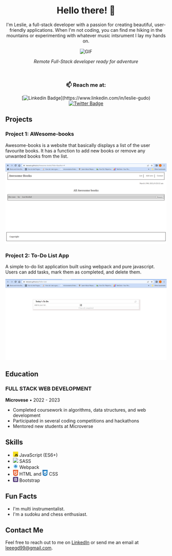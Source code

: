 <h1 align="center">Hello there! 👋</h1>

<p align="center">
  I'm Leslie, a full-stack developer with a passion for creating beautiful, user-friendly applications. When I'm not coding, you can find me hiking in the mountains or experimenting with whatever music intsrument I lay my hands on.
</p>

 <div align="center" width="50">
  <img align="center" alt="GIF" src="https://media.giphy.com/media/836HiJc7pgzy8iNXCn/giphy.gif" />
</div>
<p align="center"><em>Remote Full-Stack developer ready for adventure</em></p>

<br>
<div align="center">
  
### 📫 Reach me at:<br>
[![Linkedin Badge](https://img.shields.io/badge/-Leslie%20Gudo-blue?style=flat-square&logo=Linkedin&logoColor=white&link=[https://www.linkedin.com/in/leslie-gudo](https://www.linkedin.com/in/leslie-gudo))](https://www.linkedin.com/in/leslie-gudo)
[![Twitter Badge](https://img.shields.io/badge/-@gudo_leslie-1ca0f1?style=flat-square&labelColor=1ca0f1&logo=twitter&logoColor=white&link=https://twitter.com/gudo_leslie)](https://twitter.com/@gudo_leslie)
</div>

## Projects

### Project 1: AWesome-books

Awesome-books is a website that basically displays a list of the user favourite books. It has a function to add new books or remove any unwanted books from the list.

![Awesome books screenshot](./images/Screenshot%20(13).png)

### Project 2: To-Do List App

A simple to-do list application built using webpack and pure javascript. Users can add tasks, mark them as completed, and delete them.

![To-Do List App screenshot](./images/Screenshot%20(14).png)


## Education

### FULL STACK WEB DEVELOPMENT

**Microvese** • 2022 - 2023

- Completed coursework in algorithms, data structures, and web development
- Participated in several coding competitions and hackathons
- Mentored new students at Microverse

## Skills

- <img src="./images/javascript-logo.svg" width="16"> JavaScript (ES6+)
- <img src="https://upload.wikimedia.org/wikipedia/commons/9/96/Sass_Logo_Color.svg" width="16"> SASS
- <img src="./images/webpack-icon.svg" width="16"> Webpack
- <img src="./images/html-1.svg" width="16"> HTML and <img src="./images/css-3.svg" width="16"> CSS
- <img src="./images/bootstrap-4.svg" width="16"> Bootstrap

## Fun Facts

- I'm multi instrumentalist.
- I'm a sudoku and chess enthusiast.

## Contact Me

Feel free to reach out to me on [LinkedIn](https://www.linkedin.com/in/leslie-gudo/) or send me an email at leeegd99@gmail.com.




